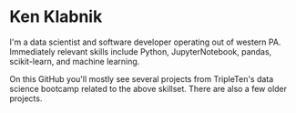 # Ken Klabnik

I'm a data scientist and software developer operating out of western PA. Immediately relevant skills include Python, JupyterNotebook, pandas, scikit-learn, and machine learning.

On this GitHub you'll mostly see several projects from TripleTen's data science bootcamp related to the above skillset. There are also a few older projects. 
